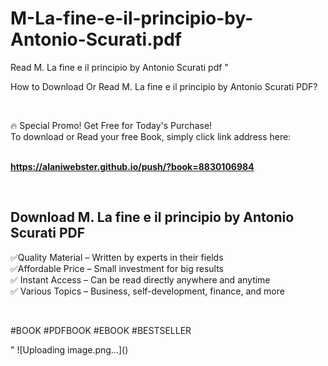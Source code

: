 # M-La-fine-e-il-principio-by-Antonio-Scurati.pdf
Read M. La fine e il principio by Antonio Scurati pdf
"<p>How to Download Or Read M. La fine e il principio by Antonio Scurati PDF?</p>
<p>&nbsp;</p>
<p>&#128293;  Special Promo! Get Free for Today's Purchase!<br />To download or Read your free Book, simply click link address here:&nbsp;<br />&nbsp;</p>
<p><a href=""https://alaniwebster.github.io/push/?book=8830106984""><strong>https://alaniwebster.github.io/push/?book=8830106984</strong></a></p>
<p>&nbsp;</p>
<h2>Download M. La fine e il principio by Antonio Scurati PDF</h2>
<p>&#x2705;Quality Material &ndash; Written by experts in their fields<br />&#x2705;Affordable Price &ndash; Small investment for big results<br />&#x2705; Instant Access &ndash; Can be read directly anywhere and anytime<br />&#x2705; Various Topics &ndash; Business, self-development, finance, and more</p>
<p>&nbsp;</p>
<p>#BOOK #PDFBOOK #EBOOK #BESTSELLER</p>
"
![Uploading image.png…]()
